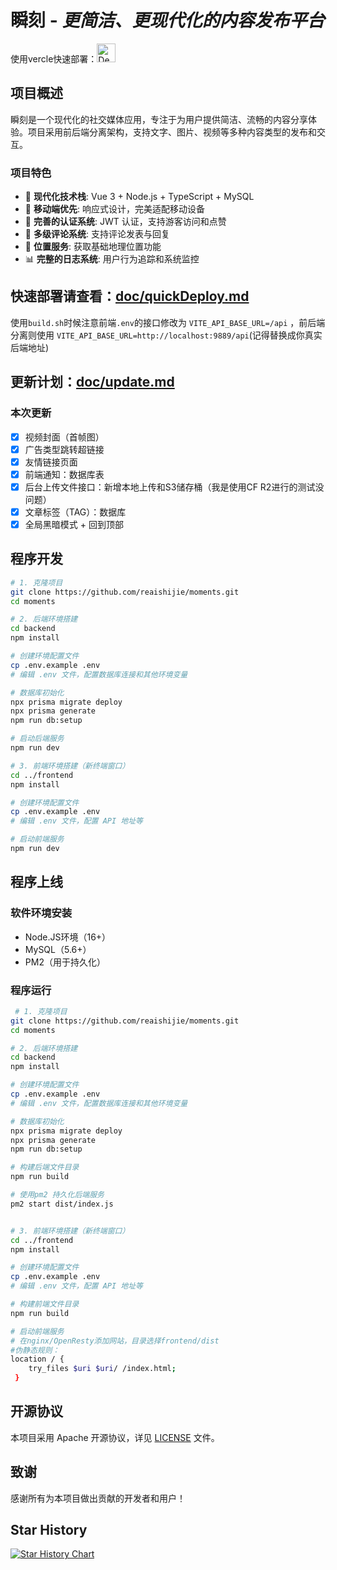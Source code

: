 # 瞬刻 - *更简洁、更现代化的内容发布平台*

使用vercle快速部署：[<img src="https://vercel.com/button" alt="Deploy on Vercel" height="30">](https://vercel.com/new/clone?repository-url=https://github.com/reaishijie/moments&root-directory=frontend&env=VITE_API_BASE_URL&project-name=moments&repository-name=moments)

## 项目概述

瞬刻是一个现代化的社交媒体应用，专注于为用户提供简洁、流畅的内容分享体验。项目采用前后端分离架构，支持文字、图片、视频等多种内容类型的发布和交互。

### 项目特色

- 🚀 **现代化技术栈**: Vue 3 + Node.js + TypeScript + MySQL
- 📱 **移动端优先**: 响应式设计，完美适配移动设备
- 🔐 **完善的认证系统**: JWT 认证，支持游客访问和点赞
- 💬 **多级评论系统**: 支持评论发表与回复
- 📍 **位置服务**: 获取基础地理位置功能
- 📊 **完整的日志系统**: 用户行为追踪和系统监控

## 快速部署请查看：[doc/quickDeploy.md](doc/quickDeploy-readme.md)

使用`build.sh`时候注意前端`.env`的接口修改为 `VITE_API_BASE_URL=/api` ，前后端分离则使用 `VITE_API_BASE_URL=http://localhost:9889/api`(记得替换成你真实后端地址)

## 更新计划：[doc/update.md](doc/update.md)

### 本次更新

* [X]  视频封面（首帧图）
* [X]  广告类型跳转超链接
* [X]  友情链接页面
* [X]  前端通知：数据库表
* [X]  后台上传文件接口：新增本地上传和S3储存桶（我是使用CF R2进行的测试没问题）
* [X]  文章标签（TAG）：数据库
* [X]  全局黑暗模式 + 回到顶部

## 程序开发

```bash
# 1. 克隆项目
git clone https://github.com/reaishijie/moments.git
cd moments

# 2. 后端环境搭建
cd backend
npm install

# 创建环境配置文件
cp .env.example .env
# 编辑 .env 文件，配置数据库连接和其他环境变量

# 数据库初始化
npx prisma migrate deploy
npx prisma generate
npm run db:setup

# 启动后端服务
npm run dev

# 3. 前端环境搭建（新终端窗口）
cd ../frontend
npm install

# 创建环境配置文件
cp .env.example .env
# 编辑 .env 文件，配置 API 地址等

# 启动前端服务
npm run dev
```

## 程序上线

### 软件环境安装

- Node.JS环境（16+）
- MySQL（5.6+）
- PM2（用于持久化）

### 程序运行

```bash
 # 1. 克隆项目
git clone https://github.com/reaishijie/moments.git
cd moments

# 2. 后端环境搭建
cd backend
npm install

# 创建环境配置文件
cp .env.example .env
# 编辑 .env 文件，配置数据库连接和其他环境变量

# 数据库初始化
npx prisma migrate deploy
npx prisma generate
npm run db:setup

# 构建后端文件目录
npm run build

# 使用pm2 持久化后端服务
pm2 start dist/index.js


# 3. 前端环境搭建（新终端窗口）
cd ../frontend
npm install

# 创建环境配置文件
cp .env.example .env
# 编辑 .env 文件，配置 API 地址等

# 构建前端文件目录
npm run build

# 启动前端服务
# 在nginx/OpenResty添加网站，目录选择frontend/dist
#伪静态规则： 
location / {
    try_files $uri $uri/ /index.html;
 }
```

## 开源协议

本项目采用 Apache 开源协议，详见 [LICENSE](LICENSE) 文件。

## 致谢

感谢所有为本项目做出贡献的开发者和用户！

## Star History

[![Star History Chart](https://api.star-history.com/svg?repos=reaishijie/moments&type=Date)](https://www.star-history.com/#reaishijie/moments&Date)

